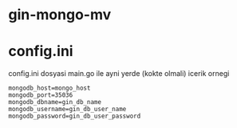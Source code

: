 # gin-mongo-mv

# config.ini

config.ini dosyasi main.go ile ayni yerde (kokte olmali)
icerik ornegi
```
mongodb_host=mongo_host
mongodb_port=35036
mongodb_dbname=gin_db_name
mongodb_username=gin_db_user_name
mongodb_password=gin_db_user_password
```